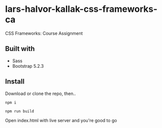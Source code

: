 # lars-halvor-kallak-css-frameworks-ca
CSS Frameworks: Course Assignment

## Built with

* Sass
* Bootstrap 5.2.3

## Install

Download or clone the repo, then..

```
npm i

npm run build
```

Open index.html with live server and you're good to go
